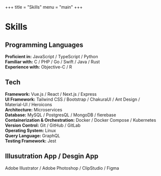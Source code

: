 +++
title = "Skills"
menu = "main"
+++

# Skills

## Programming Languages

**Proficient in:** JavaScript / TypeScript / Python  
**Familiar with:** C / PHP / Go / Swift / Java / Rust  
**Experience with:** Objective-C / R

## Tech
**Framework:**
  Vue.js / React / Next.js / Express  
**UI Framework:**
  Tailwind CSS / Bootstrap / ChakuraUI / Ant Design / Material-UI / Heroicons  
**Architecture:**
  Microservices  
**Database:**
  MySQL / PostgresQL / MongoDB / fierebase  
**Containerization & Orchestration:**
  Docker / Docker Compose / Kubernetes  
**Version Control:**
  Git / GitHub / GitLab  
**Operating System:**
  Linux  
**Query Language:**
  GraphQL  
**Testing Framework:**
  Jest  

## Illusutration App / Desgin App
  Adobe Illustrator / Adobe Photoshop / ClipStudio / Figma